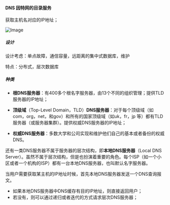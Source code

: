#### DNS 因特网的目录服务

获取主机名对应的IP地址；

 ![Image](F:\Typora\Nodes\Network\计算机网络\应用层\Image.png)



##### 设计

设计考虑：单点故障，通信容量，远距离的集中式数据库，维护

特点：分布式，层次数据库



##### 种类

- **根DNS服务器**：有400多个根名字服务器，由13个不同的组织管理；提供TLD服务器的IP地址；

- **顶级域**（Top-Level Domain，TLD）**DNS服务器**：对于每个顶级域（如com，org，net，和gov）和所有的国家顶级域（如uk，fr，jp 等）都有TLD服务器（或服务器集群）。提供权威DNS服务器的IP地址；

- **权威DNS服务器**：多数大学和公司实现和维护他们自己的基本或者备份的权威DNS。

还有一类DNS服务器不属于服务器的层次结构，即**本地DNS服务器**（Local DNS Server）。虽然不属于层次结构，但是也扮演着重要的角色。每个ISP（如一个小区或者一个机构的ISP）都有一台本地DNS服务器，也叫默认名字服务器。

当用户需要获取某主机的IP地址时候，首先本地DNS服务器发送一个DNS查询报文。

- 如果本地DNS服务器中DNS缓存有目的IP地址，则直接返回用户；
- 若没有，则可以通过递归或者迭代的方式请求层次DNS服务器；